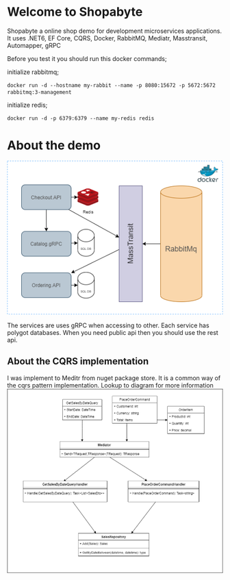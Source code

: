 # Welcome to Shopabyte

Shopabyte a online shop demo for development microservices applications. It uses .NET6, EF Core, CQRS, Docker, RabbitMQ, Mediatr, Masstransit, Automapper, gRPC

Before you test it you should run this docker commands;

initialize rabbitmq;
```
docker run -d --hostname my-rabbit --name -p 8080:15672 -p 5672:5672 rabbitmq:3-management
```

initialize redis;
```
docker run -d -p 6379:6379 --name my-redis redis
```

# About the demo
![Application diagram](https://raw.githubusercontent.com/muratalalmis/shopabyte/main/diagrams/export/architecture.png)

The services are uses gRPC when accessing to other. Each service has polygot databases. When you need public api then you should use the rest api.

## About the CQRS implementation
I was implement to Meditr from nuget package store. It is a common way of the cqrs pattern implementation. Lookup to diagram for more information
![mediatr implmentation diagram](https://raw.githubusercontent.com/muratalalmis/shopabyte/main/diagrams/export/ordering-uml.png)
